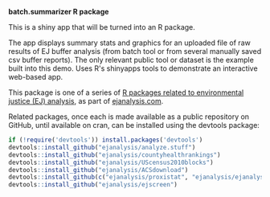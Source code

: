 **batch.summarizer R package**

This is a shiny app that will be turned into an R package.

The app displays summary stats and graphics for an uploaded file of raw results of EJ buffer analysis (from batch tool or from several manually saved csv buffer reports). The only relevant public tool or dataset is the example built into this demo. Uses R's shinyapps tools to demonstrate an interactive web-based app.
  
This package is one of a series of [R packages related to environmental justice (EJ) analysis](http://ejanalysis.github.io/), as part of [ejanalysis.com](http://www.ejanalysis.com).  

Related packages, once each is made available as a public repository on GitHub, until available on cran, can be installed using the devtools package: 

```r
if (!require('devtools')) install.packages('devtools')
devtools::install_github("ejanalysis/analyze.stuff")  
devtools::install_github("ejanalysis/countyhealthrankings")  
devtools::install_github("ejanalysis/UScensus2010blocks")  
devtools::install_github("ejanalysis/ACSdownload")  
devtools::install_github(c("ejanalysis/proxistat", "ejanalysis/ejanalysis"))
devtools::install_github("ejanalysis/ejscreen")
```

